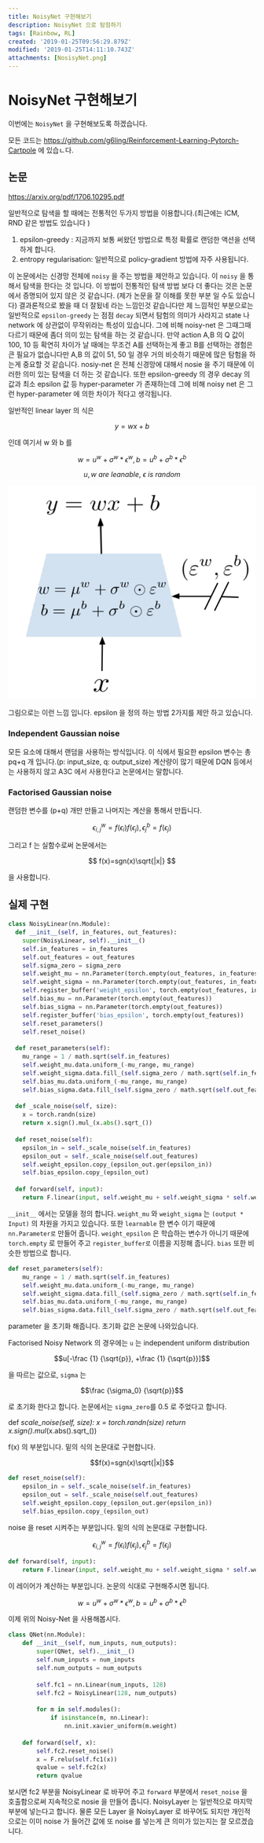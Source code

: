 ```yaml
---
title: NoisyNet 구현해보기
description: NoisyNet 으로 탐험하기
tags: [Rainbow, RL]
created: '2019-01-25T09:56:29.879Z'
modified: '2019-01-25T14:11:10.743Z'
attachments: [NosisyNet.png]
---
```


# NoisyNet 구현해보기

이번에는 `NoisyNet` 을 구현해보도록 하겠습니다.

모든 코드는 https://github.com/g6ling/Reinforcement-Learning-Pytorch-Cartpole 에 있습ㄴ다.

## 논문

<https://arxiv.org/pdf/1706.10295.pdf>

일반적으로 탐색을 할 때에는 전통적인 두가지 방법을 이용합니다.(최근에는 ICM, RND 같은 방법도 있습니다 )

1. epsilon-greedy : 지금까지 보통 써왔던 방법으로 특정 확률로 랜덤한 액션을 선택하게 합니다.
2. entropy regularisation: 일반적으로 policy-gradient 방법에 자주 사용됩니다.

이 논문에서는 신경망 전체에 `noisy` 을 주는 방법을 제안하고 있습니다. 이 `noisy` 을 통해서 탐색을 한다는 것 입니다. 이 방법이 전통적인 탐색 방법 보다 더 좋다는 것은 논문에서 증명되어 있지 않은 것 같습니다. (제가 논문을 잘 이해를 못한 부분 일 수도 있습니다) 결과론적으로 봤을 때 더 잘됬네 라는 느낌인것 같습니다만 제 느낌적인 부분으로는 일반적으로 `epsilon-greedy` 는 점점 `decay` 되면서 탐험의 의미가 사라지고 state 나 network 에 상관없이 무작위라는 특성이 있습니다. 그에 비해  noisy-net 은 그때그때 다르기 때문에 좀더 의미 있는 탐색을 하는 것 같습니다. 만약 action A,B 의 Q 값이 100, 10 등 확연히 차이가 날 때에는 무조건 A를 선택하는게 좋고 B를 선택하는 경험은 큰 필요가 없습니다만 A,B 의 값이 51, 50 일 경우 거의 비슷하기 때문에 많은 탐험을 하는게 중요할 것 같습니다. nosiy-net 은 전체 신경망에 대해서 nosie 을 주기 때문에 이러한 의미 있는 탐색을 더 하는 것 같습니다.  또한 epsilon-greedy 의 경우 decay 의 값과 최소 epsilon 값 등 hyper-parameter 가 존재하는데 그에 비해 noisy net 은 그런 hyper-parameter 에 의한 차이가 적다고 생각됩니다.

일반적인 linear layer 의 식은 

$$ y = wx + b $$

인데 여기서 w 와 b 를

$$ w = u^w+ \sigma^w * \epsilon^w, b = u^b+ \sigma ^b* \epsilon^b $$

$$u, w \ are \ leanable, \ \epsilon \ is \ random$$

![](../attachments/NosisyNet.png)

그림으로는 이런 느낌 입니다. epsilon 을 정의 하는 방법 2가지를 제안 하고 있습니다.

### Independent Gaussian noise

 모든 요소에 대해서 랜덤을 사용하는 방식입니다. 이 식에서 필요한 epsilon 변수는 총 pq+q 개 입니다.(p: input_size, q: output_size) 계산량이 많기 때문에 DQN 등에서는 사용하지 않고 A3C 에서 사용한다고 논문에서는 말합니다.

### Factorised Gaussian noise

랜덤한 변수를 (p+q) 개만 만들고 나머지는 계산을 통해서 만듭니다.  

$$ \epsilon^w_{i,j} = f(\epsilon_i)f(\epsilon_j), \epsilon^b_j=f(\epsilon_j) $$

그리고 f 는 실함수로써 논문에서는 

$$ f(x)=sgn(x)\sqrt{|x|} $$

을 사용합니다.

## 실제 구현

```python
class NoisyLinear(nn.Module):
  def __init__(self, in_features, out_features):
    super(NoisyLinear, self).__init__()
    self.in_features = in_features
    self.out_features = out_features
    self.sigma_zero = sigma_zero
    self.weight_mu = nn.Parameter(torch.empty(out_features, in_features))
    self.weight_sigma = nn.Parameter(torch.empty(out_features, in_features))
    self.register_buffer('weight_epsilon', torch.empty(out_features, in_features))
    self.bias_mu = nn.Parameter(torch.empty(out_features))
    self.bias_sigma = nn.Parameter(torch.empty(out_features))
    self.register_buffer('bias_epsilon', torch.empty(out_features))
    self.reset_parameters()
    self.reset_noise()

  def reset_parameters(self):
    mu_range = 1 / math.sqrt(self.in_features)
    self.weight_mu.data.uniform_(-mu_range, mu_range)
    self.weight_sigma.data.fill_(self.sigma_zero / math.sqrt(self.in_features))
    self.bias_mu.data.uniform_(-mu_range, mu_range)
    self.bias_sigma.data.fill_(self.sigma_zero / math.sqrt(self.out_features))

  def _scale_noise(self, size):
    x = torch.randn(size)
    return x.sign().mul_(x.abs().sqrt_())

  def reset_noise(self):
    epsilon_in = self._scale_noise(self.in_features)
    epsilon_out = self._scale_noise(self.out_features)
    self.weight_epsilon.copy_(epsilon_out.ger(epsilon_in))
    self.bias_epsilon.copy_(epsilon_out)

  def forward(self, input):
    return F.linear(input, self.weight_mu + self.weight_sigma * self.weight_epsilon, self.bias_mu + self.bias_sigma * self.bias_epsilon)
```

`__init__` 에서는 모델을 정의 합니다. `weight_mu` 와 `weight_sigma` 는 `(output * Input)` 의 차원을 가지고 있습니다. 또한 `learnable` 한 변수 이기 때문에 `nn.Parameter로` 만들어 줍니다. `weight_epsilon` 은 학습하는 변수가 아니기 때문에 `torch.empty` 로 만들어 주고 `register_buffer로` 이름을 지정해 줍니다. `bias` 또한 비슷한 방법으로 합니다.

```python
def reset_parameters(self):
    mu_range = 1 / math.sqrt(self.in_features)
    self.weight_mu.data.uniform_(-mu_range, mu_range)
    self.weight_sigma.data.fill_(self.sigma_zero / math.sqrt(self.in_features))
    self.bias_mu.data.uniform_(-mu_range, mu_range)
    self.bias_sigma.data.fill_(self.sigma_zero / math.sqrt(self.out_features))
```

parameter 을 초기화 해줍니다. 초기화 값은 논문에 나와있습니다.

Factorised Noisy Network 의 경우에는 `u` 는 independent uniform distribution

$$u[-\frac {1} {\sqrt{p}}, +\frac {1} {\sqrt{p}}]$$

을 따르는 값으로, `sigma` 는

$$\frac {\sigma_0} {\sqrt{p}}$$

로 초기화 한다고 합니다. 논문에서는 `sigma_zero`를 0.5 로 주었다고 합니다.

def *scale_noise(self, size): x = torch.randn(size) return x.sign().mul*(x.abs().sqrt_())

f(x) 의 부분입니다. 밑의 식의 논문대로 구현합니다.

$$f(x)=sgn(x)\sqrt{|x|}$$

```python
def reset_noise(self):
    epsilon_in = self._scale_noise(self.in_features)
    epsilon_out = self._scale_noise(self.out_features)
    self.weight_epsilon.copy_(epsilon_out.ger(epsilon_in))
    self.bias_epsilon.copy_(epsilon_out)
```

noise 을 reset 시켜주는 부분입니다. 밑의 식의 논문대로 구현합니다.

$$\epsilon^w_{i,j} = f(\epsilon_i)f(\epsilon_j), \epsilon^b_j=f(\epsilon_j)$$

```python
def forward(self, input):
    return F.linear(input, self.weight_mu + self.weight_sigma * self.weight_epsilon, self.bias_mu + self.bias_sigma * self.bias_epsilon)
```

이 레이어가 계산하는 부분입니다. 논문의 식대로 구현해주시면 됩니다.

$$w = u^w+\sigma^w*\epsilon^w, b = u^b+\sigma^b*\epsilon^b$$

이제 위의 Noisy-Net 을 사용해봅시다.

```python
class QNet(nn.Module):
    def __init__(self, num_inputs, num_outputs):
        super(QNet, self).__init__()
        self.num_inputs = num_inputs
        self.num_outputs = num_outputs

        self.fc1 = nn.Linear(num_inputs, 128)
        self.fc2 = NoisyLinear(128, num_outputs)

        for m in self.modules():
            if isinstance(m, nn.Linear):
                nn.init.xavier_uniform(m.weight)

    def forward(self, x):
        self.fc2.reset_noise()
        x = F.relu(self.fc1(x))
        qvalue = self.fc2(x)
        return qvalue
```

보시면 fc2 부분을 NoisyLinear 로 바꾸어 주고 `forward` 부분에서 `reset_noise` 을 호출함으로써 지속적으로 nosie 을 만들어 줍니다. NoisyLayer 는 일반적으로 마지막 부분에 넣는다고 합니다. 물론 모든 Layer 을 NoisyLayer 로 바꾸어도 되지만 개인적으로는 이미 noise 가 들어간 값에 또 noise 를 넣는게 큰 의미가 있는지는 잘 모르겠습니다.
